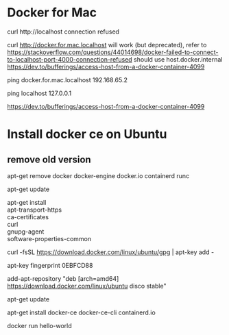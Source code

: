 # Docker for Mac



curl http://localhost connection refused

curl http://docker.for.mac.localhost will work (but deprecated), refer to https://stackoverflow.com/questions/44014698/docker-failed-to-connect-to-localhost-port-4000-connection-refused
should use host.docker.internal 
https://dev.to/bufferings/access-host-from-a-docker-container-4099

ping docker.for.mac.localhost 
192.168.65.2

ping localhost
127.0.0.1

https://dev.to/bufferings/access-host-from-a-docker-container-4099


# Install docker ce on Ubuntu

## remove old version
apt-get remove docker docker-engine docker.io containerd runc

apt-get update

apt-get install \
    apt-transport-https \
    ca-certificates \
    curl \
    gnupg-agent \
    software-properties-common
    
curl -fsSL https://download.docker.com/linux/ubuntu/gpg | apt-key add -

apt-key fingerprint 0EBFCD88

add-apt-repository "deb [arch=amd64] https://download.docker.com/linux/ubuntu disco stable"

apt-get update

apt-get install docker-ce docker-ce-cli containerd.io

docker run hello-world

